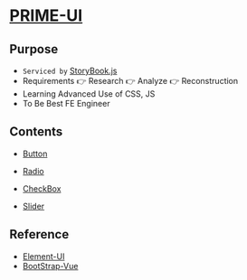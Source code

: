 # [PRIME-UI](https://hamsungjun.github.io/)

## Purpose
- `Serviced by` [StoryBook.js](https://github.com/storybookjs/storybook)
- Requirements 👉 Research 👉 Analyze 👉 Reconstruction
- Learning Advanced Use of CSS, JS
- To Be Best FE Engineer

## Contents

- [Button](https://github.com/HamSungJun/PRIME-UI/tree/master/src/packages/components/pui-button)

- [Radio](https://github.com/HamSungJun/PRIME-UI/tree/master/src/packages/components/pui-radio)

- [CheckBox](https://github.com/HamSungJun/PRIME-UI/tree/master/src/packages/components/pui-checkbox)

- [Slider](https://github.com/HamSungJun/PRIME-UI/tree/master/src/packages/components/pui-slider)

## Reference
- [Element-UI](https://element.eleme.cn/#/en-US)
- [BootStrap-Vue](https://bootstrap-vue.org/)